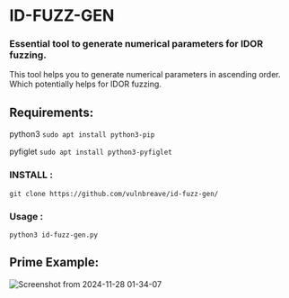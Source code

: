# ID-FUZZ-GEN
### Essential tool to generate numerical parameters for IDOR fuzzing.

 This tool helps you to generate numerical parameters in ascending order. Which potentially helps for IDOR fuzzing.

## **Requirements:**
python3 `sudo apt install python3-pip`

pyfiglet `sudo apt install python3-pyfiglet`

### **INSTALL :** 
`git clone https://github.com/vulnbreave/id-fuzz-gen/`

### **Usage :** 
`python3 id-fuzz-gen.py`

## **Prime Example:**
![Screenshot from 2024-11-28 01-34-07](https://github.com/user-attachments/assets/f816bfb2-8b38-42b8-bb14-9fbacc1f6204)
